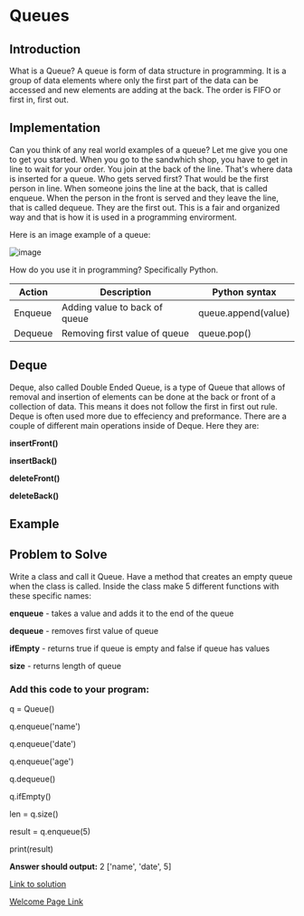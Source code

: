 # Queues
## Introduction
What is a Queue?
A queue is form of data structure in programming.  It is a group of data elements where only the first part of the data can be accessed and new elements are adding at the back.  The order is FIFO or first in, first out.
## Implementation
Can you think of any real world examples of a queue?  Let me give you one to get you started.  When you go to the sandwhich shop, you have to get in line to wait for your order.  You join at the back of the line.  That's where data is inserted for a queue.  Who gets served first?  That would be the first person in line.  When someone joins the line at the back, that is called enqueue.  When the person in the front is served and they leave the line, that is called dequeue.  They are the first out.  This is a fair and organized way and that is how it is used in a programming envirorment.

Here is an image example of a queue:

![image](https://user-images.githubusercontent.com/97404870/176754026-09319f32-78d1-4a97-bc70-e36ee7c36acf.png)

How do you use it in programming?  Specifically Python.

| Action | Description | Python syntax |
|---|---|---|
| Enqueue  | Adding value to back of queue  |  queue.append(value) |  
| Dequeue  | Removing first value of queue  | queue.pop()  |


## Deque
Deque, also called Double Ended Queue, is a type of Queue that allows of removal and insertion of elements can be done at the back or front of a collection of data.  This means it does not follow the first in first out rule.  Deque is often used more due to effeciency and preformance.  There are a couple of different main operations inside of Deque.  Here they are:

**insertFront()**

**insertBack()**

**deleteFront()**

**deleteBack()**
## Example

## Problem to Solve
Write a class and call it Queue.  Have a method that creates an empty queue when the class is called.  Inside the class make 5 different functions with these specific names:

**enqueue** - takes a value and adds it to the end of the queue

**dequeue** - removes first value of queue

**ifEmpty** - returns true if queue is empty and false if queue has values

**size** - returns length of queue

### Add this code to your program:
q = Queue()

q.enqueue('name')

q.enqueue('date')

q.enqueue('age')

q.dequeue()

q.ifEmpty()

len = q.size()

result = q.enqueue(5)

print(result)

**Answer should output:**
    2
    ['name', 'date', 5]

[Link to solution](/DataStructuresProj/queue-solution.py)

[Welcome Page Link](https://github.com/jakesoulier/DataStructuresProj/blob/main/0-welcome.md)
